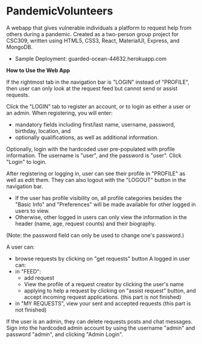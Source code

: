 # PandemicVolunteers

A webapp that gives vulnerable individuals a platform to request help from others during a pandemic.
Created as a two-person group project for CSC309, written using HTML5, CSS3, React, MaterialUI, Express, and MongoDB.

* Sample Deployment: guarded-ocean-44632.herokuapp.com

**How to Use the Web App**

If the rightmost tab in the navigation bar is "LOGIN" instead of "PROFILE", then user can only look at the request feed but cannot send or assist requests. 

Click the "LOGIN" tab to register an account, or to login as either a user or an admin. When registering, you will enter:
* mandatory fields including first/last name, username, password, birthday, location, and 
* optionally qualifications, as well as additional information. 

Optionally, login with the hardcoded user pre-populated with profile information. The username is "user", and the password is "user". Click "Login" to login.

After registering or logging in, user can see their profile in "PROFILE" as well as edit them. They can also logout with the "LOGOUT" button in the navigation bar.
- If the user has profile visibility on, all profile categories besides the "Basic Info" and "Preferences" will be made available for other logged in users to view.
- Otherwise, other logged in users can only view the information in the header (name, age, request counts) and their biography.

(Note: the password field can only be used to change one's password.)

A user can:
* browse requests by clicking on "get requests" button
A logged in user can:
* in "FEED":
    * add request
    * View the profile of a request creator by clicking the user's name 
    * applying to help a request by clicking on "assist request" button, and accept incoming request applications. (this part is not finished)
* in "MY REQUESTS", view your sent and accepted requests (this part is not finished)

If the user is an admin, they can delete requests posts and chat messages. Sign into the hardcoded admin account by using the username "admin" and password "admin", and clicking "Admin Login".
